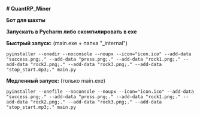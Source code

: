 **# QuantRP_Miner**

**Бот для шахты**

**Запускать в Pycharm либо скомпилировать в exe**

**Быстрый запуск:**  (main.exe + папка "_internal")

`pyinstaller --onedir --noconsole --noupx --icon="icon.ico" --add-data "success.png;." --add-data "press.png;." --add-data "rock1.png;." --add-data "rock2.png;." --add-data "rock3.png;." --add-data "stop_start.mp3;." main.py`

**Медленный запуск:**  (только main.exe)

`pyinstaller --onefile --noconsole --noupx --icon="icon.ico" --add-data "success.png;." --add-data "press.png;." --add-data "rock1.png;." --add-data "rock2.png;." --add-data "rock3.png;." --add-data "stop_start.mp3;." main.py`
